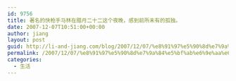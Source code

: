 ```yaml
---
id: 9756
title: 著名的快枪手马林在腊月二十二这个夜晚，感到前所未有的孤独。
date: 2007-12-07T10:51:00+00:00
author: jiang
layout: post
guid: http://li-and-jiang.com/blog/2007/12/07/%e8%91%97%e5%90%8d%e7%9a%84%e5%bf%ab%e6%9e%aa%e6%89%8b%e9%a9%ac%e6%9e%97%e5%9c%a8%e8%85%8a%e6%9c%88%e4%ba%8c%e5%8d%81%e4%ba%8c%e8%bf%99%e4%b8%aa%e5%a4%9c%e6%99%9a%ef%bc%8c%e6%84%9f%e5%88%b0%e5%89%8d/
permalink: /2007/12/07/%e8%91%97%e5%90%8d%e7%9a%84%e5%bf%ab%e6%9e%aa%e6%89%8b%e9%a9%ac%e6%9e%97%e5%9c%a8%e8%85%8a%e6%9c%88%e4%ba%8c%e5%8d%81%e4%ba%8c%e8%bf%99%e4%b8%aa%e5%a4%9c%e6%99%9a%ef%bc%8c%e6%84%9f%e5%88%b0%e5%89%8d/
categories:
  - 生活
---
```


